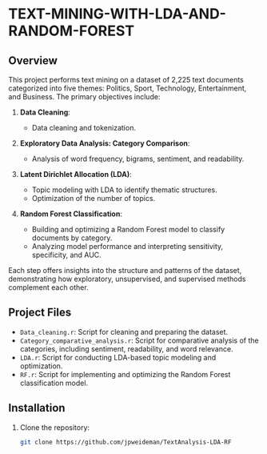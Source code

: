 # TEXT-MINING-WITH-LDA-AND-RANDOM-FOREST

## Overview

This project performs text mining on a dataset of 2,225 text documents categorized into five themes: Politics, Sport, Technology, Entertainment, and Business. The primary objectives include:

1. **Data Cleaning**:
   - Data cleaning and tokenization.

2. **Exploratory Data Analysis: Category Comparison**:
   - Analysis of word frequency, bigrams, sentiment, and readability.

3. **Latent Dirichlet Allocation (LDA)**:
   - Topic modeling with LDA to identify thematic structures.
   - Optimization of the number of topics.

4. **Random Forest Classification**:
   - Building and optimizing a Random Forest model to classify documents by category.
   - Analyzing model performance and interpreting sensitivity, specificity, and AUC.

Each step offers insights into the structure and patterns of the dataset, demonstrating how exploratory, unsupervised, and supervised methods complement each other.

## Project Files

- `Data_cleaning.r`: Script for cleaning and preparing the dataset.
- `Category_comparative_analysis.r`: Script for comparative analysis of the categories, including sentiment, readability, and word relevance.
- `LDA.r`: Script for conducting LDA-based topic modeling and optimization.
- `RF.r`: Script for implementing and optimizing the Random Forest classification model.

## Installation

1. Clone the repository:
   ```bash
   git clone https://github.com/jpweideman/TextAnalysis-LDA-RF
